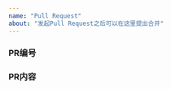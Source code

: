 ```yaml
---
name: "Pull Request"
about: "发起Pull Request之后可以在这里提出合并"
---
```


### PR编号

<!--PR #-->

### PR内容

<!--为什么要PR及PR内容-->